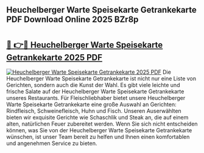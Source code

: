 ## Heuchelberger Warte Speisekarte Getrankekarte PDF Download Online 2025 BZr8p

# <h2><a href="http://gcd83m.nevu.top/?p=Heuchelberger+Warte+Speisekarte+Getrankekarte">🔗 👉🔴 Heuchelberger Warte Speisekarte Getrankekarte 2025 PDF</a></h2>

[![Heuchelberger Warte Speisekarte Getrankekarte 2025 PDF](https://i.imgur.com/dBaPXMq.png)](http://gcd83m.nevu.top/?p=Heuchelberger+Warte+Speisekarte+Getrankekarte)
Die Heuchelberger Warte Speisekarte Getrankekarte ist nicht nur eine Liste von Gerichten, sondern auch die Kunst der Wahl. Es gibt viele leichte und frische Salate auf der Heuchelberger Warte Speisekarte Getrankekarte unseres Restaurants. Für Fleischliebhaber bietet unsere Heuchelberger Warte Speisekarte Getrankekarte eine große Auswahl an Gerichten: Rindfleisch, Schweinefleisch, Huhn und Fisch. Unseren Auserwählten bieten wir exquisite Gerichte wie Schaschlik und Steak an, die auf einem alten, natürlichen Feuer zubereitet werden. Wenn Sie sich nicht entscheiden können, was Sie von der Heuchelberger Warte Speisekarte Getrankekarte wünschen, ist unser Team bereit zu helfen und Ihnen einen komfortablen und angenehmen Service zu bieten.
